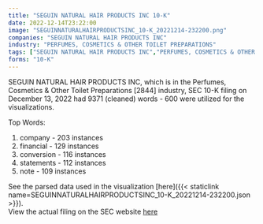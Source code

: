 ```yaml
---
title: "SEGUIN NATURAL HAIR PRODUCTS INC 10-K"
date: 2022-12-14T23:22:00
image: "SEGUINNATURALHAIRPRODUCTSINC_10-K_20221214-232200.png"
companies: "SEGUIN NATURAL HAIR PRODUCTS INC"
industry: "PERFUMES, COSMETICS & OTHER TOILET PREPARATIONS"
tags: ["SEGUIN NATURAL HAIR PRODUCTS INC","PERFUMES, COSMETICS & OTHER TOILET PREPARATIONS","12-13-2022","10-K"]
forms: "10-K"
---
```

SEGUIN NATURAL HAIR PRODUCTS INC, which is in the Perfumes, Cosmetics & Other Toilet Preparations [2844] industry, SEC 10-K filing on December 13, 2022 had 9371 (cleaned) words - 600 were utilized for the visualizations.

Top Words:
1. company - 203 instances
2. financial - 129 instances
3. conversion - 116 instances
4. statements - 112 instances
5. note - 109 instances


See the parsed data used in the visualization [here]({{< staticlink name=SEGUINNATURALHAIRPRODUCTSINC_10-K_20221214-232200.json >}}).  
View the actual filing on the SEC website [here](https://www.sec.gov/Archives/edgar/data/1642363/0001214659-22-014794.txt)